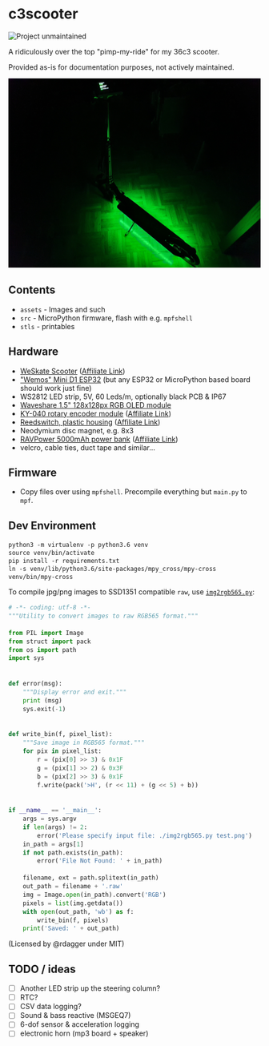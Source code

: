 # c3scooter

![Project unmaintained](https://img.shields.io/badge/project-unmaintained-red.svg)

A ridiculously over the top "pimp-my-ride" for my 36c3 scooter.

Provided as-is for documentation purposes, not actively maintained.

![](./assets/scooter.jpg)

## Contents

  * `assets` - Images and such
  * `src` - MicroPython firmware, flash with e.g. `mpfshell`
  * `stls` - printables

## Hardware

  * [WeSkate Scooter](https://www.amazon.de/gp/product/B07SS7GXDT/) ([Affiliate Link](https://amzn.to/2PQr7il))
  * ["Wemos" Mini D1 ESP32](https://www.aliexpress.com/item/32834982479.html) (but any ESP32 or MicroPython based board should work just fine)
  * WS2812 LED strip, 5V, 60 Leds/m, optionally black PCB & IP67
  * [Waveshare 1.5" 128x128px RGB OLED module](https://www.aliexpress.com/item/32878557203.html)
  * [KY-040 rotary encoder module](https://www.amazon.de/gp/product/B07CMSHWV6/) ([Affiliate Link](https://amzn.to/2ScIAmC))
  * [Reedswitch, plastic housing](https://www.amazon.de/gp/product/B07SZDGXLC/) ([Affiliate Link](https://amzn.to/35ZC6eE))
  * Neodymium disc magnet, e.g. 8x3
  * [RAVPower 5000mAh power bank](https://www.amazon.de/gp/product/B07KSWHV45/) ([Affiliate Link](https://amzn.to/34LeKbp))
  * velcro, cable ties, duct tape and similar...

## Firmware

  * Copy files over using `mpfshell`. Precompile everything but `main.py` to `mpf`.

## Dev Environment

```
python3 -m virtualenv -p python3.6 venv
source venv/bin/activate
pip install -r requirements.txt
ln -s venv/lib/python3.6/site-packages/mpy_cross/mpy-cross venv/bin/mpy-cross
```

To compile jpg/png images to SSD1351 compatible `raw`, use [`img2rgb565.py`](https://github.com/rdagger/micropython-ssd1351/blob/master/utils/img2rgb565.py):

``` python
# -*- coding: utf-8 -*-
"""Utility to convert images to raw RGB565 format."""

from PIL import Image
from struct import pack
from os import path
import sys


def error(msg):
    """Display error and exit."""
    print (msg)
    sys.exit(-1)


def write_bin(f, pixel_list):
    """Save image in RGB565 format."""
    for pix in pixel_list:
        r = (pix[0] >> 3) & 0x1F
        g = (pix[1] >> 2) & 0x3F
        b = (pix[2] >> 3) & 0x1F
        f.write(pack('>H', (r << 11) + (g << 5) + b))


if __name__ == '__main__':
    args = sys.argv
    if len(args) != 2:
        error('Please specify input file: ./img2rgb565.py test.png')
    in_path = args[1]
    if not path.exists(in_path):
        error('File Not Found: ' + in_path)

    filename, ext = path.splitext(in_path)
    out_path = filename + '.raw'
    img = Image.open(in_path).convert('RGB')
    pixels = list(img.getdata())
    with open(out_path, 'wb') as f:
        write_bin(f, pixels)
    print('Saved: ' + out_path)
```

(Licensed by @rdagger under MIT)

## TODO / ideas

  * [ ] Another LED strip up the steering column?
  * [ ] RTC?
  * [ ] CSV data logging?
  * [ ] Sound & bass reactive (MSGEQ7)
  * [ ] 6-dof sensor & acceleration logging
  * [ ] electronic horn (mp3 board + speaker)

